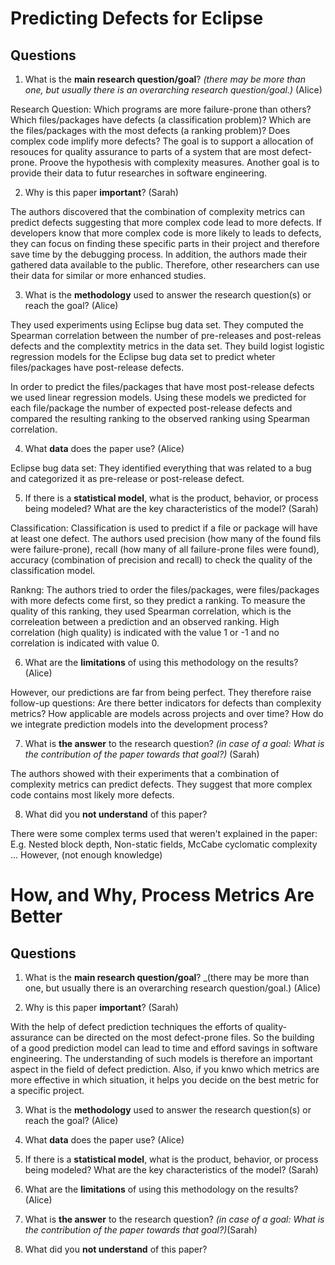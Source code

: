 # Predicting Defects for Eclipse

## Questions

1. What is the **main research question/goal**? _(there may be more than one, but usually there is an overarching research question/goal.)_ (Alice)

Research Question: Which programs are more failure-prone than others? Which files/packages have defects (a classification problem)? Which are the files/packages with the most defects (a ranking problem)? Does complex code implify more defects?
The goal is to support a allocation of resouces for quality assurance to parts of a system that are most defect-prone. Proove the hypothesis with complexity measures. Another goal is to provide their data to futur researches in software engineering. 

2. Why is this paper **important**? (Sarah)

The authors discovered that the combination of complexity metrics can predict defects suggesting that more complex code lead to more defects. If developers know that more complex code is more likely to leads to defects, they can focus on finding these specific parts in their project and therefore save time by the debugging process. In addition, the authors made their gathered data available to the public. Therefore, other researchers can use their data for similar or more enhanced studies. 

3. What is the **methodology** used to answer the research question(s) or reach the goal? (Alice)

They used experiments using Eclipse bug data set. They computed the Spearman correlation between the number of pre-releases and post-releas defects and the complextity metrics in the data set. They build logist logistic regression models for the Eclipse bug data set to predict wheter files/packages have post-release defects. 
 
In order to predict the files/packages that have most post-release defects we used linear regression models. Using these models we predicted for each file/package the number of expected post-release defects and compared  the  resulting  ranking  to  the  observed  ranking using Spearman correlation.

4. What **data** does the paper use? (Alice)

Eclipse bug data set: They identified everything that was related to a bug and categorized it as pre-release or post-release defect.

5. If there is a **statistical model**, what is the product, behavior, or process being modeled? What are the key characteristics of the model? (Sarah)

Classification: Classification is used to predict if a file or package will have at least one defect. The authors used precision (how many of the found fils were failure-prone), recall (how many of all failure-prone files were found), accuracy (combination of precision and recall) to check the quality of the classification model. 

Rankng: The authors tried to order the files/packages, were files/packages with more defects come first, so they predict a ranking. To measure the quality of this ranking, they used Spearman correlation, which is the correleation between a prediction and an observed ranking. High correlation (high quality) is indicated with the value 1 or -1 and no correlation is indicated with value 0.

6. What are the **limitations** of using this methodology on the results? (Alice)

However, our predictions are far from being perfect. 
They  therefore  raise  follow-up  questions:  Are  there better  indicators  for  defects  than  complexity  metrics? 
How  applicable  are  models  across  projects  and  over time? How do we integrate prediction models into the development process?  

7. What is **the answer** to the research question? _(in case of a goal: What is the contribution of the paper towards that goal?)_ (Sarah)

The authors showed with their experiments that a combination of complexity metrics can predict defects. They suggest that more complex code contains most likely more defects.

8. What did you **not understand** of this paper?

There were some complex terms used that weren't explained in the paper: E.g. Nested block depth, Non-static fields, McCabe cyclomatic complexity ...
However, (not enough knowledge)


# How, and Why, Process Metrics Are Better

## Questions

1. What is the **main research question/goal**? _(there may be more than one, but usually there is an overarching research question/goal.) (Alice)


2. Why is this paper **important**? (Sarah)

With the help of defect prediction techniques the efforts of quality-assurance can be directed on the most defect-prone files. So the building of a good prediction model can lead to time and efford savings in software engineering. The understanding of such models is therefore an important aspect in the field of defect prediction. Also, if you knwo which metrics are more effective in which situation, it helps you decide on the best metric for a specific project.

3. What is the **methodology** used to answer the research question(s) or reach the goal? (Alice)


4. What **data** does the paper use? (Alice)


5. If there is a **statistical model**, what is the product, behavior, or process being modeled? What are the key characteristics of the model? (Sarah)


6. What are the **limitations** of using this methodology on the results? (Alice)


7. What is **the answer** to the research question? _(in case of a goal: What is the contribution of the paper towards that goal?)_(Sarah)


8. What did you **not understand** of this paper?


